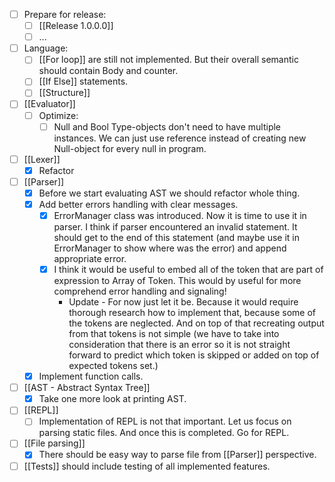 - [ ] Prepare for release:
	- [ ] [[Release 1.0.0.0]]
	- [ ] ...
- [ ] Language:
	- [ ] [[For loop]] are still not implemented. But their overall semantic should contain Body and counter.
	- [ ] [[If Else]] statements.
	- [ ] [[Structure]]
- [ ] [[Evaluator]]
	- [ ] Optimize:
		- [ ] Null and Bool Type-objects don't need to have multiple instances. We can just use reference instead of creating new Null-object for every null in program.
- [ ] [[Lexer]]
	- [x] Refactor
- [ ] [[Parser]]
	- [x] Before we start evaluating AST we should refactor whole thing.
	- [x] Add better errors handling with clear messages.
		- [x] ErrorManager class was introduced. Now it is time to use it in parser. I think if parser encountered an invalid statement. It should get to the end of this statement (and maybe use it in ErrorManager to show where was the error) and append appropriate error.
		- [x] I think it would be useful to embed all of the token that are part of expression to Array of Token. This would by useful for more comprehend error handling and signaling!
			- Update - For now just let it be. Because it would require thorough research how to implement that, because some of the tokens are neglected. And on top of that recreating output from that tokens is not simple (we have to take into consideration that there is an error so it is not straight forward to predict which token is skipped or added on top of expected tokens set.)
	- [x] Implement function calls.
- [ ] [[AST - Abstract Syntax Tree]]
	- [x] Take one more look at printing AST.
- [ ] [[REPL]]
	- [ ] Implementation of REPL is not that important. Let us focus on parsing static files. And once this is completed. Go for REPL.
- [ ] [[File parsing]]
	- [x] There should be easy way to parse file from [[Parser]] perspective.
- [ ] [[Tests]] should include testing of all implemented features.